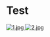 # Test






<div id="lightgallery">
    <a href="https://imgup.oneone.life/app/hide.php?key=ampacWxnRkM5Mnc3UWtydVgwRnVSS3M0SUNKaGFkUzBCQ2M9" data-lg-size="1600-2400">
        <img alt="1.jpg" src="ihttps://imgup.oneone.life/app/hide.php?key=ampacWxnRkM5Mnc3UWtydVgwRnVSS3M0SUNKaGFkUzBCQ2M9" />
    </a>
    <a href="https://imgup.oneone.life/app/hide.php?key=ampacWxnRkM5Mnc3UWtydVgwRnVSS3M0SUNKaGFkUzBCQ2M9" data-lg-size="1024-800">
        <img alt="2.jpg" src="https://imgup.oneone.life/app/hide.php?key=ampacWxnRkM5Mnc3UWtydVgwRnVSS3M0SUNKaGFkUzBCQ2M9" />
    </a>
</div>
